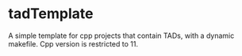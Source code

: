 # tadTemplate
A simple template for cpp projects that contain TADs, with a dynamic makefile. Cpp version is restricted to 11.
